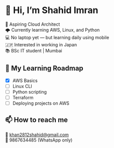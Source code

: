 # 👋 Hi, I’m Shahid Imran
🎯 Aspiring Cloud Architect  
🌩️ Currently learning AWS, Linux, and Python  
💻 No laptop yet — but learning daily using mobile  
🇯🇵 Interested in working in Japan  
📚 BSc IT student | Mumbai

## 🚀 My Learning Roadmap
- [x] AWS Basics
- [ ] Linux CLI
- [ ] Python scripting
- [ ] Terraform
- [ ] Deploying projects on AWS

## 📫 How to reach me
📧 khan2812shahid@gmail.com  
📱 9867634485 (WhatsApp only)

<!--
**shahidcloud/Shahidcloud** is a ✨ _special_ ✨ repository because its `README.md` (this file) appears on your GitHub profile.

Here are some ideas to get you started:

- 🔭 I’m currently working on ...
- 🌱 I’m currently learning ...
- 👯 I’m looking to collaborate on ...
- 🤔 I’m looking for help with ...
- 💬 Ask me about ...
- 📫 How to reach me: ...
- 😄 Pronouns: ...
- ⚡ Fun fact: ...
-->
